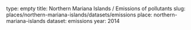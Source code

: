 type: empty
title: Northern Mariana Islands / Emissions of pollutants
slug: places/northern-mariana-islands/datasets/emissions
place: northern-mariana-islands
dataset: emissions
year: 2014
